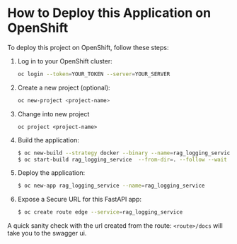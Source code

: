 # How to Deploy this Application on OpenShift

To deploy this project on OpenShift, follow these steps:

1. Log in to your OpenShift cluster:

    ```bash
    oc login --token=YOUR_TOKEN --server=YOUR_SERVER
    ```

1. Create a new project (optional):

    ```bash
    oc new-project <project-name>
    ```
1. Change into new project
    ```
    oc project <project-name>
    ```
1. Build the application:
    ```bash
    $ oc new-build --strategy docker --binary --name=rag_logging_service
    $ oc start-build rag_logging_service  --from-dir=. --follow --wait
    ```
1. Deploy the application:
    ```bash
    $ oc new-app rag_logging_service --name=rag_logging_service
    ```
1. Expose a Secure URL for this FastAPI app:
    ```bash
    $ oc create route edge --service=rag_logging_service
    ```

A quick sanity check with the url created from the route: `<route>/docs` will take you to the swagger ui.
